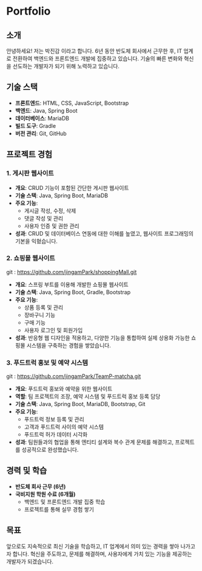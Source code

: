 # Portfolio

## 소개
안녕하세요! 저는 박진감 이라고 합니다. 6년 동안 반도체 회사에서 근무한 후, IT 업계로 전환하여 백엔드와 프론트엔드 개발에 집중하고 있습니다.
기술의 빠른 변화와 혁신을 선도하는 개발자가 되기 위해 노력하고 있습니다.

## 기술 스택
- **프론트엔드**: HTML, CSS, JavaScript, Bootstrap
- **백엔드**: Java, Spring Boot
- **데이터베이스**: MariaDB
- **빌드 도구**: Gradle
- **버전 관리**: Git, GitHub

## 프로젝트 경험

### 1. 게시판 웹사이트
- **개요**: CRUD 기능이 포함된 간단한 게시판 웹사이트
- **기술 스택**: Java, Spring Boot, MariaDB
- **주요 기능**:
  - 게시글 작성, 수정, 삭제
  - 댓글 작성 및 관리
  - 사용자 인증 및 권한 관리
- **성과**: CRUD 및 데이터베이스 연동에 대한 이해를 높였고, 웹사이트 프로그래밍의 기본을 익혔습니다.

### 2. 쇼핑몰 웹사이트
 git : https://github.com/jingamPark/shoppingMall.git
- **개요**: 스프링 부트를 이용해 개발한 쇼핑몰 웹사이트
- **기술 스택**: Java, Spring Boot, Gradle, Bootstrap
- **주요 기능**:
  - 상품 등록 및 관리
  - 장바구니 기능
  - 구매 기능
  - 사용자 로그인 및 회원가입
- **성과**: 반응형 웹 디자인을 적용하고, 다양한 기능을 통합하여 실제 상용화 가능한 쇼핑몰 시스템을 구축하는 경험을 쌓았습니다.

### 3. 푸드트럭 홍보 및 예약 시스템
 git : https://github.com/jingamPark/TeamP-matcha.git
- **개요**: 푸드트럭 홍보와 예약을 위한 웹사이트
- **역할**: 팀 프로젝트의 조장, 예약 시스템 및 푸드트럭 홍보 등록 담당
- **기술 스택**: Java, Spring Boot, MariaDB, Bootstrap, Git
- **주요 기능**:
  - 푸드트럭 정보 등록 및 관리
  - 고객과 푸드트럭 사이의 예약 시스템
  - 푸드트럭 허가 데이터 시각화
- **성과**: 팀원들과의 협업을 통해 엔티티 설계와 복수 관계 문제를 해결하고, 프로젝트를 성공적으로 완성했습니다.
   
  
## 경력 및 학습
- **반도체 회사 근무 (6년)**
- **국비지원 학원 수료 (6개월)**
  - 백엔드 및 프론트엔드 개발 집중 학습
  - 프로젝트를 통해 실무 경험 쌓기

## 목표
앞으로도 지속적으로 최신 기술을 학습하고, IT 업계에서 의미 있는 경력을 쌓아 나가고자 합니다. 혁신을 주도하고, 문제를 해결하며, 사용자에게 가치 있는 기능을 제공하는 개발자가 되겠습니다.
